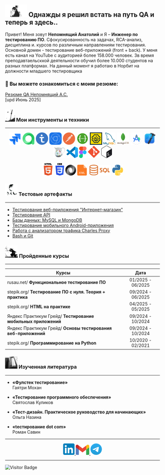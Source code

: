 ## <img src="images/miyamoto-musashi-pray.png" title="Мой путь QA" alt="Мой путь QA" height="40"/> Однажды я решил встать на путь QA и теперь я здесь..

Привет! Меня зовут **Непомнящий Анатолий** и Я – **Инженер по тестированию ПО**. Сфокусированность на задачах, RCA-анализ, дисциплина и. курсов по различным направлениям тестирования. Основной домен - тестирование веб-приложений (front + back). У меня есть канал на YouTube с аудиторией более 158.000 человек. Зв время преподавтаельсккой деятельности обучил более 10.000 студентов на разных платформах. На данный момент я работаю в Норбит на должности младшего тестировщика

### 🤝 Вы можете ознакомиться с моим резюме:
<a href="https://drive.google.com/file/d/1dutgSNbgSj-Sck-1xzPiNWrv0r04hGCk/view">Резюме QA Непомнящий А.С.</a>   
[upd Июнь 2025]  

### <img src="images/katana-ravens-vagabond.png" title="Инструменты и техники" alt="Инструменты и техники" height="40"/> Мои инструменты и техники
---
<p align="center">
  <img src="icons/jira.png" title="Jira" alt="Jira" width="40" height="40"/>
  <img src="icons/allure-testops.png" title="Allure TestOps" alt="Allure TestOps" width="40" height="40"/>
  <img src="icons/testit.png" title="TestIT" alt="TestIT" width="40" height="40"/>
  <img src="icons/chrome-devtools.png" title="Chrome DevTools" alt="Chrome DevTools" width="40" height="40"/>
  <img src="icons/postman.png" title="Postman" alt="Postman" width="40" height="40"/>
  <img src="icons/swagger.png" title="Swagger" alt="Swagger" width="40" height="40"/>
  <img src="icons/soapui.png" title="SoapUI" alt="SoapUI" width="40" height="40"/>
  <img src="icons/mysql.png" title="MySQL" alt="MySQL" width="40" height="40"/>
  <img src="icons/mongodb.png" title="MongoDB" alt="MongoDB" width="40" height="40"/>
  <img src="icons/android-studio.png" title="Android Studio" alt="Android Studio" width="40" height="40"/>
  <img src="icons/xcode.png" title="Xcode" alt="Xcode" width="40" height="40"/>
  <img src="icons/charles-proxy.png" title="Charles Proxy" alt="Charles Proxy" width="40" height="40"/>
  <img src="icons/vscode.png" title="VS Code" alt="VS Code" height="37"/>
  <img src="icons/figma.png" title="Figma" alt="Figma" height="37"/>
  <img src="icons/git.png" title="Git" alt="Git" width="40" height="40"/>
  <img src="icons/bash.png" title="Bash" alt="Bash" height="40"/>
</p>
<p align="center">
  <img src="icons/html5.png" title="HTML5" alt="HTML5" height="40"/>
  <img src="icons/css3.png" title="CSS3" alt="CSS3" height="40"/>
  <img src="icons/json.png" title="JSON" alt="JSON" width="35" height="35"/>
  <img src="icons/xml.png" title="XML" alt="XML" height="35"/>
  <img src="icons/sql.png" title="SQL" alt="SQL" height="35"/>
  <img src="icons/python.svg" title="Python" alt="Python" width="35" height="35"/>
</p>  

### <img src="images/koi-carassius-auratus.png" title="Тестовые артефакты" alt="Тестовые артефакты" height="40"/> Тестовые артефакты
---
<ul>
  <li><a href="https://github.com/AnatoliyNepom/AnatoliyNepom">Тестирование веб-приложения "Интернет-магазин"</a></li>
  <li><a href="https://github.com/AnatoliyNepom/AnatoliyNepom">Тестирование API</a></li>
  <li><a href="https://github.com/AnatoliyNepom/AnatoliyNepom">Базы данных: MySQL и MongoDB</a></li>
  <li><a href="https://github.com/AnatoliyNepom/AnatoliyNepom">Тестирование мобильного Android-приложения</a></li>
  <li><a href="https://github.com/AnatoliyNepom/AnatoliyNepom">Работа с анализатором трафика Charles Proxy</a></li>
  <li><a href="https://github.com/AnatoliyNepom/AnatoliyNepom">Bash и Git</a></li>
</ul>  

### <img src="images/vagabond-water-sword.png" height="40"/> Пройденные курсы
---

| Курсы                                                           | Дата              |
| ----------------------------------------------------------------| :---------------: |
| rusau.net/ **Функциональное тестирование ПО**                   | 01/2025 - 06/2025 |
| stepik.org/ **Тестирование ПО с нуля. Теория + практика**       | 09/2024 - 06/2025 |
| stepik.org/ **HTML на практике**                                | 04/2025 - 05/2025 |
| Яндекс Практикум Грейд/ **Тестирование мобильных приложений**   | 09/2024 - 10/2024 |
| Яндекс Практикум Грейд/ **Основы тестирования веб-приложений**  | 09/2024 - 10/2024 |
| stepik.org/ **Программирование на Python**                      | 10/2020 - 02/2021 |

### <img src="images/scrolls.jpeg" height="40"/> Изученная литература
---
- **«Фулстек тестирование»**  
  Гаятри Мохан  

- **«Тестирование программного обеспечения»**  
  Святослав Куликов  
  
- **«Тест-дизайн. Практическое руководство для начинающих»**  
  Ольга Назина

- **«tестирование dot com»**  
  Роман Савин 

---
  
<p align="center">
  <a href="">
    <img src="icons/linkedin.png" alt="LinkedIn" width="37" height="37"/>
  </a>
  <a href="mailto:tnepom1@gmail.com">
    <img src="icons/gmail.svg" alt="Gmail" height="33"/>
  </a>
  <a href="https://t.me/cyberb1rd">
    <img src="icons/telegram.png" alt="Telegram" height="37"/>
  </a>
</p>  
  
---

![Visitor Badge](https://visitor-badge.laobi.icu/badge?page_id=testrusau)